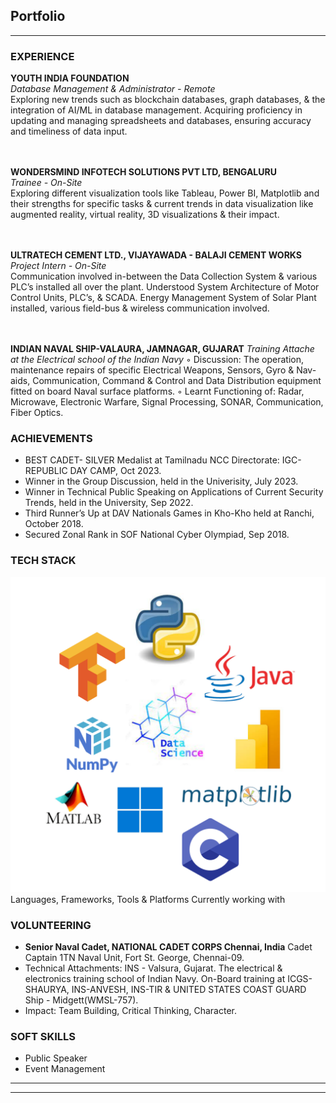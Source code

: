 ## Portfolio

---

### EXPERIENCE

**YOUTH INDIA FOUNDATION**
<br>
_Database Management & Administrator - Remote_
<br>
Exploring new trends such as blockchain databases, graph databases, & the integration of AI/ML in
database management. Acquiring proficiency in updating and managing spreadsheets and databases, ensuring accuracy and timeliness of data input.

<br><br>
**WONDERSMIND INFOTECH SOLUTIONS PVT LTD, BENGALURU**
<br>
_Trainee - On-Site_
<br>
Exploring different visualization tools like Tableau, Power BI, Matplotlib and their strengths for specific tasks & current trends in data visualization like augmented reality, virtual reality, 3D visualizations & their impact.

<br><br>
**ULTRATECH CEMENT LTD., VIJAYAWADA - BALAJI CEMENT WORKS**
<br>
_Project Intern - On-Site_
<br>
Communication involved in-between the Data Collection System & various PLC’s installed all over the plant. Understood System Architecture of Motor Control Units, PLC’s, & SCADA.
Energy Management System of Solar Plant installed, various field-bus & wireless communication involved.

<br><br>
**INDIAN NAVAL SHIP-VALAURA, JAMNAGAR, GUJARAT**
_Training Attache at the Electrical school of the Indian Navy_
◦ Discussion: The operation, maintenance repairs of specific Electrical Weapons, Sensors, Gyro & Nav-aids,
Communication, Command & Control and Data Distribution equipment fitted on board Naval surface platforms.
◦ Learnt Functioning of: Radar, Microwave, Electronic Warfare, Signal Processing, SONAR, Communication, Fiber
Optics.


### ACHIEVEMENTS

- BEST CADET- SILVER Medalist at Tamilnadu NCC Directorate: IGC-REPUBLIC DAY CAMP, Oct 2023.
- Winner in the Group Discussion, held in the Univerisity, July 2023.
- Winner in Technical Public Speaking on Applications of Current Security Trends, held in the University, Sep 2022.
- Third Runner’s Up at DAV Nationals Games in Kho-Kho held at Ranchi, October 2018.
- Secured Zonal Rank in SOF National Cyber Olympiad, Sep 2018.

### TECH STACK

<img src="images/Tech Stack.png" alt="Languages & Frameworks">
Languages, Frameworks, Tools & Platforms Currently working with


### VOLUNTEERING

- **Senior Naval Cadet, NATIONAL CADET CORPS Chennai, India**
  Cadet Captain 
  1TN Naval Unit, Fort St. George, Chennai-09.
- Technical Attachments: INS - Valsura, Gujarat. The electrical & electronics training school of Indian Navy. On-Board
training at ICGS-SHAURYA, INS-ANVESH, INS-TIR & UNITED STATES COAST GUARD Ship -
Midgett(WMSL-757).
- Impact: Team Building, Critical Thinking, Character.

### SOFT SKILLS
- Public Speaker
- Event Management
 

---




---
